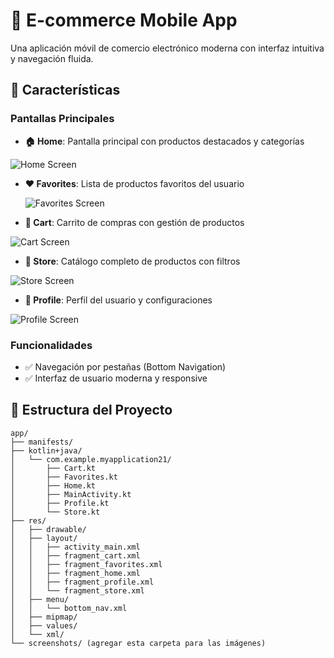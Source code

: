 # 🛒 E-commerce Mobile App

Una aplicación móvil de comercio electrónico moderna con interfaz intuitiva y navegación fluida.

## 📱 Características

### Pantallas Principales
- **🏠 Home**: Pantalla principal con productos destacados y categorías
  
 ![Home Screen](screenshots/home_screen.png)
- **❤️ Favorites**: Lista de productos favoritos del usuario
  
  ![Favorites Screen](screenshots/favorites_screen.png)
- **🛒 Cart**: Carrito de compras con gestión de productos
  
![Cart Screen](screenshots/cart_screen.png)
- **🏪 Store**: Catálogo completo de productos con filtros
  
![Store Screen](screenshots/store_screen.png)
- **👤 Profile**: Perfil del usuario y configuraciones
  
![Profile Screen](screenshots/profile_screen.png)

### Funcionalidades
- ✅ Navegación por pestañas (Bottom Navigation)
- ✅ Interfaz de usuario moderna y responsive

## 📂 Estructura del Proyecto

```
app/
├── manifests/
├── kotlin+java/
│   └── com.example.myapplication21/
│       ├── Cart.kt
│       ├── Favorites.kt
│       ├── Home.kt
│       ├── MainActivity.kt
│       ├── Profile.kt
│       └── Store.kt
├── res/
│   ├── drawable/
│   ├── layout/
│   │   ├── activity_main.xml
│   │   ├── fragment_cart.xml
│   │   ├── fragment_favorites.xml
│   │   ├── fragment_home.xml
│   │   ├── fragment_profile.xml
│   │   └── fragment_store.xml
│   ├── menu/
│   │   └── bottom_nav.xml
│   ├── mipmap/
│   ├── values/
│   └── xml/
└── screenshots/ (agregar esta carpeta para las imágenes)
```
